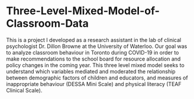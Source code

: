 # Three-Level-Mixed-Model-of-Classroom-Data
This is a project I developed as a research assistant in the lab of clinical psychologist Dr. Dillon Browne at the University of Waterloo.
Our goal was to analyze classroom behaviour in Toronto during COVID-19 in order to make recommendations to the school board for resource allocation and policy changes in the coming year.
This three level mixed model seeks to understand which variables mediated and moderated the relationship between demographic factors of children and educators, and measures of inappropriate behaviour (DESSA Mini Scale) and physical literacy (TEAF Clinical Scale).
